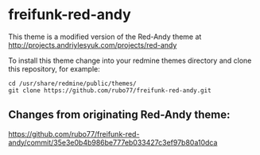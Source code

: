 freifunk-red-andy
=================

This theme is a modified version of the Red-Andy theme at http://projects.andriylesyuk.com/projects/red-andy

To install this theme change into your redmine themes directory and clone this repository, for example:

    cd /usr/share/redmine/public/themes/
    git clone https://github.com/rubo77/freifunk-red-andy.git

Changes from originating Red-Andy theme:
----
https://github.com/rubo77/freifunk-red-andy/commit/35e3e0b4b986be777eb033427c3ef97b80a10dca
